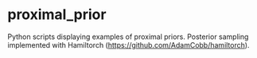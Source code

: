 # proximal_prior
Python scripts displaying examples of proximal priors. Posterior sampling implemented with Hamiltorch (https://github.com/AdamCobb/hamiltorch). 

